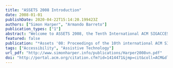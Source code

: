 ```yaml
---
title: "ASSETS 2008 Introduction"
date: 2008-01-01
publishDate: 2020-04-22T15:14:20.199423Z
authors: ["Simon Harper", "Armando Barreto"]
publication_types: ["1"]
abstract: "Welcome to ASSETS 2008, the Tenth International ACM SIGACCESS Conference on Computers and Accessibility! This year's meeting continues the tradition started in Marina del Rey, in 1994, which has become an annual event since 2004. In 2008 ASSETS continues to be the premier international gathering of researchers, practitioners, educators, and students involved in the application of computing and information technologies to provide assistive systems to people with special needs, and the development of computing technologies and their use by people with disabilities. The conference's activities provide a rich source of information and motivation for anyone interested in the promotion of accessibility, at diverse levels.  The opening keynote will be provided by Professor Ronald M. Baecker, Bell Chair in Human-Computer Interaction, University of Toronto, who will talk about the design of technology to aid cognition. The podium presentations include 29 full-length technical papers selected from 79 submissions, which have been organized in 10 thematic sessions. Attendees will have the opportunity to examine late-breaking results, as well as work-in-progress and practical implementations of research projects through 34 posters and demonstrations, selected from 49 submissions in a session chaired by Chieko Asakawa and Hironobu Takagi. These proceedings contain a 2-page abstract from each one of these posters and demonstrations. Both technical papers and poster/demonstration papers were subjected to a competitive peer-review process, ensuring that the papers included in these proceedings represent the state-of-the-art in the discipline. Nine rising new stars of the accessibility field have been selected to bid for the top prize of the Microsoft Student Research Competition, chaired by Matt Huenerfauth and Pawan Lingras. These students have submitted 2-page abstracts of their work (included in these proceedings), and will present their projects in posters during designated sessions at the conference. Additionally, the Doctoral Consortium, chaired by John Black and Giorgio Brajnik, will allow 11 doctoral students to share and discuss their research with a panel of established accessibility researchers.  The themes covered by the papers chosen for presentation at ASSETS this year show some interesting trends. As our understanding and awareness of cognitive and memory functions, and their disruptions, increase, accessibility researchers are addressing new challenges in these areas, which is reflected in the program and the keynote presentation. It is no surprise that the work in the area of Web accessibility continues to be an important focus of the conference, as the Web has become such an incredible outlet for different types of participation of individuals in society. However, while many forms of social participation may be just a web page away, the efforts to make it accessible to all are still ongoing, and some important contributions are described in these proceedings. This year's program includes a session that explores the use of the Web, and the pervasiveness of electronic personal communication media, to prospectively allow anyone to contribute to the development of shared accessibility resources. Information is power, and these new approaches aim at the future use of electronic communication networks to allow anyone interested to \"donate\" information that will empower individuals who face accessibility barriers.  This is all taking place at a time in which the technological capabilities that our research community can bring to bear to address accessibility challenges (processing speed, storage capacity, power efficiency, size reduction, component affordability) continue to improve, promising to propel even more imaginative solutions to accessibility problems in the near future. It is an exciting time for accessibility research, and we hope that this excitement will permeate the halls at ASSETS 2008 and that you become part of it."
featured: false
publication: "*Assets '08: Proceedings of the 10th international ACM SIGACCESS conference on Computers and accessibility*"
tags: ["Accessibility", "Assistive Technology"]
url_pdf: "http://www.simonharper.info/publications/Harper2008vn.pdf"
doi: "http://portal.acm.org/citation.cfm?id=1414471&jmp=cit&coll=ACM&dl=ACM&CFID=9080062&CFTOKEN=88365495#CIT"
---
```


